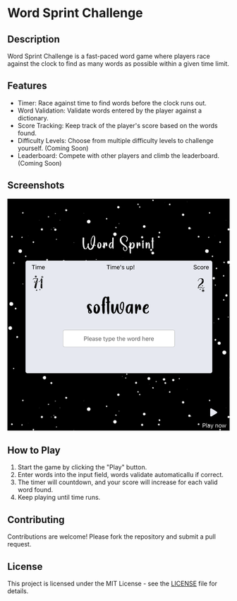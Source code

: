 # Word Sprint Challenge

## Description
Word Sprint Challenge is a fast-paced word game where players race against the clock to find as many words as possible within a given time limit.

## Features
- Timer: Race against time to find words before the clock runs out.
- Word Validation: Validate words entered by the player against a dictionary.
- Score Tracking: Keep track of the player's score based on the words found.
- Difficulty Levels: Choose from multiple difficulty levels to challenge yourself. (Coming Soon)
- Leaderboard: Compete with other players and climb the leaderboard. (Coming Soon)

## Screenshots
![Word Sprint Challenge](screenshot.png)

## How to Play
1. Start the game by clicking the "Play" button.
2. Enter words into the input field, words validate automaticallu if correct.
3. The timer will countdown, and your score will increase for each valid word found.
4. Keep playing until time runs.

## Contributing
Contributions are welcome! Please fork the repository and submit a pull request.

## License
This project is licensed under the MIT License - see the [LICENSE](LICENSE) file for details.
